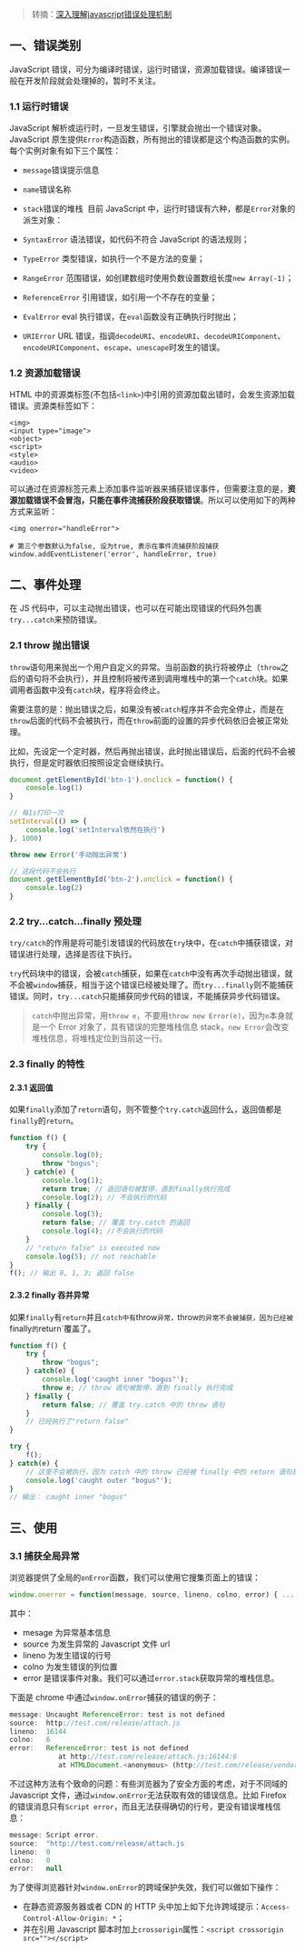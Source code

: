 > 转摘：[深入理解javascript错误处理机制](https://mp.weixin.qq.com/s/-1Q6BjHt8F2IDavPo8pD6w)

## 一、错误类别

JavaScript 错误，可分为编译时错误，运行时错误，资源加载错误。编译错误一般在开发阶段就会处理掉的，暂时不关注。

### 1.1 运行时错误

JavaScript 解析或运行时，一旦发生错误，引擎就会抛出一个错误对象。JavaScript 原生提供`Error`构造函数，所有抛出的错误都是这个构造函数的实例。每个实例对象有如下三个属性：

* `message`错误提示信息
* `name`错误名称
* `stack`错误的堆栈 
目前 JavaScript 中，运行时错误有六种，都是`Error`对象的派生对象：

* `SyntaxError` 语法错误，如代码不符合 JavaScript 的语法规则；
* `TypeError` 类型错误，如执行一个不是方法的变量；
* `RangeError` 范围错误，如创建数组时使用负数设置数组长度`new Array(-1)`；
* `ReferenceError` 引用错误，如引用一个不存在的变量；
* `EvalError` eval 执行错误，在`eval`函数没有正确执行时抛出；
* `URIError` URL 错误，指调`decodeURI`、`encodeURI`、`decodeURIComponent`、`encodeURIComponent`、`escape`、`unescape`时发生的错误。

### 1.2 资源加载错误

HTML 中的资源类标签(不包括`<link>`)中引用的资源加载出错时，会发生资源加载错误。资源类标签如下：

```
<img>
<input type="image">
<object>
<script>
<style>
<audio>
<video>
```

可以通过在资源标签元素上添加事件监听器来捕获错误事件，但需要注意的是，**资源加载错误不会冒泡，只能在事件流捕获阶段获取错误**。所以可以使用如下的两种方式来监听：

```
<img onerror="handleError">

# 第三个参数默认为false, 设为true, 表示在事件流捕获阶段捕获
window.addEventListener('error', handleError, true)
```

## 二、事件处理

在 JS 代码中，可以主动抛出错误，也可以在可能出现错误的代码外包裹`try...catch`来预防错误。

### 2.1 throw 抛出错误

`throw`语句用来抛出一个用户自定义的异常。当前函数的执行将被停止（`throw`之后的语句将不会执行），并且控制将被传递到调用堆栈中的第一个`catch`块。如果调用者函数中没有`catch`块，程序将会终止。

需要注意的是：抛出错误之后，如果没有被`catch`程序并不会完全停止，而是在`throw`后面的代码不会被执行，而在`throw`前面的设置的异步代码依旧会被正常处理。

比如，先设定一个定时器，然后再抛出错误，此时抛出错误后，后面的代码不会被执行，但是定时器依旧按照设定会继续执行。

```js
document.getElementById('btn-1').onclick = function() {
    console.log(1)
}

// 每1s打印一次
setInterval(() => {
    console.log('setInterval依然在执行')
}, 1000)

throw new Error('手动抛出异常')

// 这段代码不会执行
document.getElementById('btn-2').onclick = function() {
    console.log(2)
}
```

### 2.2 try...catch...finally 预处理

`try/catch`的作用是将可能引发错误的代码放在`try`块中，在`catch`中捕获错误，对错误进行处理，选择是否往下执行。

`try`代码块中的错误，会被`catch`捕获，如果在`catch`中没有再次手动抛出错误，就不会被`window`捕获，相当于这个错误已经被处理了。而`try...finally`则不能捕获错误。同时，`try...catch`只能捕获同步代码的错误，不能捕获异步代码错误。


> `catch`中抛出异常，用`throw e`，不要用`throw new Error(e)`，因为`e`本身就是一个 Error 对象了，具有错误的完整堆栈信息 stack，`new Error`会改变堆栈信息，将堆栈定位到当前这一行。

### 2.3 finally 的特性

#### 2.3.1 返回值

如果`finally`添加了`return`语句，则不管整个`try.catch`返回什么，返回值都是`finally`的`return`。

```javascript
function f() {
    try {
        console.log(0);
        throw "bogus";
    } catch(e) {
        console.log(1);
        return true; // 返回语句被暂停，直到finally执行完成
        console.log(2); // 不会执行的代码
    } finally {
        console.log(3);
        return false; // 覆盖 try.catch 的返回
        console.log(4); //不会执行的代码
    }
    // "return false" is executed now 
    console.log(5); // not reachable
}
f(); // 输出 0, 1, 3; 返回 false
```

#### 2.3.2 finally 吞并异常

如果`finally`有`return`并且`catch中有`throw`异常，`throw`的异常不会被捕获，因为已经被`finally`的`return`覆盖了。

```javascript
function f() {
    try {
        throw "bogus";
    } catch(e) {
        console.log('caught inner "bogus"');
        throw e; // throw 语句被暂停，直到 finally 执行完成
    } finally {
        return false; // 覆盖 try.catch 中的 throw 语句
    }
    // 已经执行了"return false"
}

try {
    f();
} catch(e) {
    // 这里不会被执行，因为 catch 中的 throw 已经被 finally 中的 return 语句覆盖了
    console.log('caught outer "bogus"');
}
// 输出： caught inner "bogus"
```


## 三、使用

### 3.1 捕获全局异常

浏览器提供了全局的`onError`函数，我们可以使用它搜集页面上的错误：

```javascript
window.onerror = function(message, source, lineno, colno, error) { ... }
```

其中：

* mesage 为异常基本信息
* source 为发生异常的 Javascript 文件 url
* lineno 为发生错误的行号
* colno 为发生错误的列位置
* error 是错误事件对象。我们可以通过`error.stack`获取异常的堆栈信息。

下面是 chrome 中通过`window.onError`捕获的错误的例子：

```javascript
message: Uncaught ReferenceError: test is not defined
source:  http://test.com/release/attach.js
lineno:  16144
colno:   6
error:   ReferenceError: test is not defined
            at http://test.com/release/attach.js:16144:6
            at HTMLDocument.<anonymous> (http://test.com/release/vendor.js:654:71)
```

不过这种方法有个致命的问题：有些浏览器为了安全方面的考虑，对于不同域的 Javascript 文件，通过`window.onError`无法获取有效的错误信息。比如 Firefox 的错误消息只有`Script error`，而且无法获得确切的行号，更没有错误堆栈信息：

```javascript
message: Script error.
source:  "http://test.com/release/attach.js
lineno:  0
colno:   0
error:   null
```

为了使得浏览器针对`window.onError`的跨域保护失效，我们可以做如下操作：

* 在静态资源服务器或者 CDN 的 HTTP 头中加上如下允许跨域提示：`Access-Control-Allow-Origin: *`；
* 并在引用 Javascript 脚本时加上`crossorigin`属性：`<script crossorigin src=""></script>`

